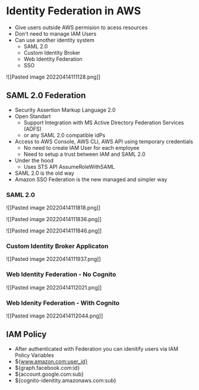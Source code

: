 # Identity Federation in AWS
- Give users outside AWS permision to acess resources
- Don't need to manage IAM Users
- Can use another identity system 
	- SAML 2.0
	- Custom Identity Broker
	- Web Identity Federation 
	- SSO

![[Pasted image 20220414111128.png]]
## SAML 2.0 Federation
* Security Assertion Markup Language 2.0
* Open Standart
	* Support Integration with MS Active Directory Federation Services (ADFS)
	* or any SAML 2.0 compatible idPs
* Access to AWS Console, AWS CLI, AWS API using temporary credentials
	* No need to create IAM User for each employee
	* Need to setup a trust between IAM and SAML 2.0
* Under the hood
	* Uses STS API AssumeRoleWithSAML
* SAML 2.0 is the old way
* Amazon SSO Federation is the new managed and simpler way
### SAML 2.0
![[Pasted image 20220414111818.png]]

![[Pasted image 20220414111836.png]]

![[Pasted image 20220414111846.png]]

### Custom Identity Broker Applicaton
![[Pasted image 20220414111937.png]]
### Web Identity Federation - No Cognito
![[Pasted image 20220414112021.png]]
### Web Idenity Federation - With Cognito
![[Pasted image 20220414112044.png]]

## IAM Policy
* After authenticated with Federation you can idenitify users via IAM Policy Variables
* ${www.amazon.com:user_id}
* ${graph.facebook.com:id}
* ${account.google.com:sub}
* ${cognito-idenitity.amazonaws.com:sub}